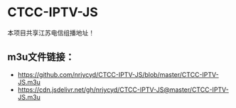 # CTCC-IPTV-JS
本项目共享江苏电信组播地址！
## m3u文件链接：
- https://github.com/nrjycyd/CTCC-IPTV-JS/blob/master/CTCC-IPTV-JS.m3u
- https://cdn.jsdelivr.net/gh/nrjycyd/CTCC-IPTV-JS@master/CTCC-IPTV-JS.m3u
